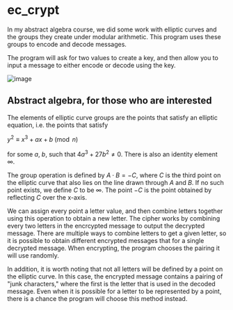 # ec_crypt

In my abstract algebra course, we did some work with elliptic curves and the groups they create under modular arithmetic. This program uses these groups to encode and decode messages.

The program will ask for two values to create a key, and then allow you to input a message to either encode or decode using the key.

![image](https://github.com/user-attachments/assets/34b379b9-f1e6-41f3-afeb-bd4aff899615)

## Abstract algebra, for those who are interested
The elements of elliptic curve groups are the points that satisfy an elliptic equation, i.e. the points that satisfy

$y^2 \equiv x^3 + ax + b \pmod{n}$ 

for some $a, \ b$, such that $4a^3 + 27b^2 \neq 0$. There is also an identity element $\infty$.

The group operation is defined by $A \cdot B = -C$, where $C$ is the third point on the elliptic curve that also lies on the line drawn through $A$ and $B$. If no such point exists, we define $C$ to be $\infty$. The point $-C$ is the point obtained by reflecting $C$ over the x-axis.

We can assign every point a letter value, and then combine letters together using this operation to obtain a new letter. The cipher works by combining every two letters in the encrcypted message to output the decrypted message. There are multiple ways to combine letters to get a given letter, so it is possible to obtain different encrypted messages that for a single decrypted message. When encrypting, the program chooses the pairing it will use randomly.

In addition, it is worth noting that not all letters will be defined by a point on the elliptic curve. In this case, the encrypted message contains a pairing of "junk characters," where the first is the letter that is used in the decoded message. Even when it is possible for a letter to be represented by a point, there is a chance the program will choose this method instead.
